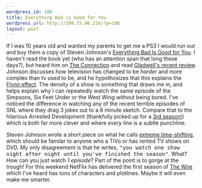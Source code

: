 ```yaml
--- 
wordpress_id: 100
title: Everything Bad is Good for You
wordpress_url: http://208.75.86.216/?p=100
layout: post
---
```

If I was 10 years old and wanted my parents to get me a PS3 I would run out and buy them a copy of Steven Johnson's <a href="http://www.amazon.com/exec/obidos/tg/detail/-/1573223077/">Everything Bad Is Good for You</a>. I haven't read the book yet (who has an attention span that long these days?), but heard him on <a href="http://www.theconnection.org/shows/2005/05/20050518_a_main.asp">The Connection</a> and read <a href="http://www.newyorker.com/critics/books/articles/050516crbo_books">Gladwell's recent review</a>. Johnson discusses how television has changed to be <i>harder</i> and more complex than tv used to be, and he hypothosizes that this explains the <a href="http://en.wikipedia.org/wiki/Flynn_effect">Flynn effect</a>. The density of a show is something that draws me in, and helps explain why I can repeatedly watch the same episode of the Simpsons, Six Feet Under or the West Wing without being bored. I've noticed the difference in watching any of the recent terrible episodes of SNL where they drag 3 jokes out to a 6 minute sketch. Compare that to the hilarious Arrested Development (thankfully picked up for a <a href="http://www.washingtonpost.com/wp-dyn/content/article/2005/05/17/AR2005051700885.html">3rd season!</a>) which is both far more clever and where <i>every line</i> is a subtle punchline.

Steven Johnson wrote a short piece on what he calls <a href="http://www.boston.com/news/globe/ideas/articles/2005/05/15/extremely_long_and_incredibly_complex/">extreme time-shifting</a>, which should be familar to anyone who a TiVo or has rented TV shows on DVD. My only disagreement is that he writes, <tt>"you watch one show night after night until you've finished the season"</tt>. What? How can you just watch <i>1 episode</i>? Part of the point is to gorge at the trough! For this weekend NetFlix has delivered the first season of <a href="http://www.imdb.com/title/tt0306414/">The Wire</a> which I've heard has tons of characters and plotlines. Maybe it will even make me smarter.
